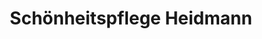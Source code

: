 ---
title: "Schönheitspflege Heidmann"
url: /kroeslin/schoenheitspflege-heidmann/
shop: Kosmetik
---